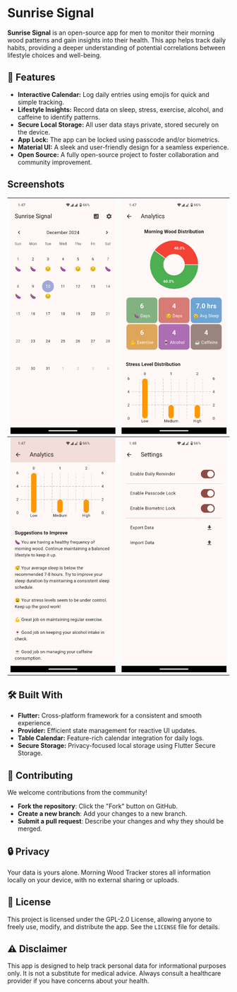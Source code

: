 # Sunrise Signal
**Sunrise Signal** is an open-source app for men to monitor their morning wood patterns and gain insights into their health. This app helps track daily habits, providing a deeper understanding of potential correlations between lifestyle choices and well-being.

## 🚀 Features
-   **Interactive Calendar:** Log daily entries using emojis for quick and simple tracking.
-   **Lifestyle Insights:** Record data on sleep, stress, exercise, alcohol, and caffeine to identify patterns.
-   **Secure Local Storage:** All user data stays private, stored securely on the device.
-   **App Lock:** The app can be locked using passcode and/or biometrics.
-   **Material UI:** A sleek and user-friendly design for a seamless experience.
-   **Open Source:** A fully open-source project to foster collaboration and community improvement.

## Screenshots
| ![Interactive Calendar](https://github.com/avizitRX/sunrise_signal/blob/4345783bac421bc54c62b7b905c99f901099b4dd/metadata/en-US/images/phoneScreenshots/1.png) | ![Detailed Analytics](https://github.com/avizitRX/sunrise_signal/blob/4345783bac421bc54c62b7b905c99f901099b4dd/metadata/en-US/images/phoneScreenshots/2.png) |
|--|--|
| ![Suggestions to Improve](https://github.com/avizitRX/sunrise_signal/blob/4345783bac421bc54c62b7b905c99f901099b4dd/metadata/en-US/images/phoneScreenshots/3.png) | ![Settings Page](https://github.com/avizitRX/sunrise_signal/blob/4345783bac421bc54c62b7b905c99f901099b4dd/metadata/en-US/images/phoneScreenshots/4.png) |

## 🛠️ Built With
-   **Flutter:** Cross-platform framework for a consistent and smooth experience.
-   **Provider:** Efficient state management for reactive UI updates.
-   **Table Calendar:** Feature-rich calendar integration for daily logs.
-   **Secure Storage:** Privacy-focused local storage using Flutter Secure Storage.

## 🤝 Contributing
We welcome contributions from the community!
-   **Fork the repository**: Click the "Fork" button on GitHub.
-   **Create a new branch**: Add your changes to a new branch.
-   **Submit a pull request**: Describe your changes and why they should be merged.

## 🔒 Privacy
Your data is yours alone. Morning Wood Tracker stores all information locally on your device, with no external sharing or uploads.

## 📝 License
This project is licensed under the GPL-2.0 License, allowing anyone to freely use, modify, and distribute the app. See the `LICENSE` file for details.

## ⚠️ Disclaimer
This app is designed to help track personal data for informational purposes only. It is not a substitute for medical advice. Always consult a healthcare provider if you have concerns about your health.
